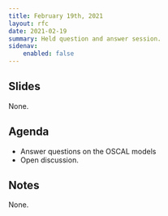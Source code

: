 ```yaml
---
title: February 19th, 2021
layout: rfc
date: 2021-02-19
summary: Held question and answer session.
sidenav:
    enabled: false
---
```


## Slides

None.

## Agenda

- Answer questions on the OSCAL models
- Open discussion.

## Notes

None.
